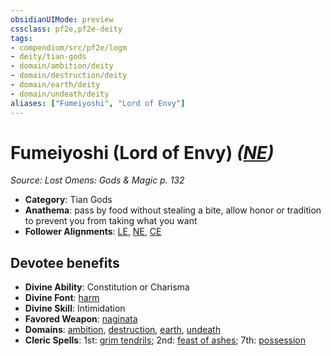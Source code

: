 ```yaml
---
obsidianUIMode: preview
cssclass: pf2e,pf2e-deity
tags:
- compendium/src/pf2e/logm
- deity/tian-gods
- domain/ambition/deity
- domain/destruction/deity
- domain/earth/deity
- domain/undeath/deity
aliases: ["Fumeiyoshi", "Lord of Envy"]
---
```

# Fumeiyoshi (Lord of Envy) *([NE](../../../rules/traits/neutral-evil-b1.md))*  
*Source: Lost Omens: Gods & Magic p. 132*  

- **Category**: Tian Gods
- **Anathema**: pass by food without stealing a bite, allow honor or tradition to prevent you from taking what you want
- **Follower Alignments**: [LE](../../../rules/traits/lawful-evil-b1.md), [NE](../../../rules/traits/neutral-evil-b1.md), [CE](../../../rules/traits/chaotic-evil-b1.md)

## Devotee benefits

- **Divine Ability**: Constitution or Charisma
- **Divine Font**: [harm](../../spells/harm.md)
- **Divine Skill**: Intimidation
- **Favored Weapon**: [naginata](../../equipment/items/naginata-logm.md)
- **Domains**: [ambition](../domains.md#Ambition), [destruction](../domains.md#Destruction), [earth](../domains.md#Earth), [undeath](../domains.md#Undeath)
- **Cleric Spells**: 1st: [grim tendrils](../../spells/grim-tendrils.md); 2nd: [feast of ashes](../../spells/feast-of-ashes-logm.md); 7th: [possession](../../spells/possession.md)